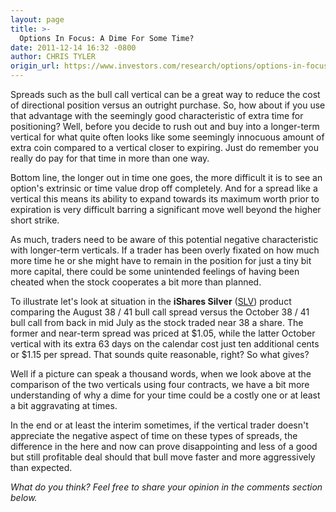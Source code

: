 ```yaml
---
layout: page
title: >-
  Options In Focus: A Dime For Some Time?
date: 2011-12-14 16:32 -0800
author: CHRIS TYLER
origin_url: https://www.investors.com/research/options/options-in-focus-a-dime-for-some-time/
---
```






Spreads such as the bull call vertical can be a great way to reduce the cost of directional position versus an outright purchase. So, how about if you use that advantage with the seemingly good characteristic of extra time for positioning? Well, before you decide to rush out and buy into a longer-term vertical for what quite often looks like some seemingly innocuous amount of extra coin compared to a vertical closer to expiring. Just do remember you really do pay for that time in more than one way.

  

Bottom line, the longer out in time one goes, the more difficult it is to see an option's extrinsic or time value drop off completely. And for a spread like a vertical this means its ability to expand towards its maximum worth prior to expiration is very difficult barring a significant move well beyond the higher short strike.

  

As much, traders need to be aware of this potential negative characteristic with longer-term verticals. If a trader has been overly fixated on how much more time he or she might have to remain in the position for just a tiny bit more capital, there could be some unintended feelings of having been cheated when the stock cooperates a bit more than planned.

  

To illustrate let's look at situation in the **iShares Silver** ([SLV](https://research.investors.com/quote.aspx?symbol=SLV)) product comparing the August 38 / 41 bull call spread versus the October 38 / 41 bull call from back in mid July as the stock traded near 38 a share. The former and near-term spread was priced at $1.05, while the latter October vertical with its extra 63 days on the calendar cost just ten additional cents or $1.15 per spread. That sounds quite reasonable, right? So what gives?

  

  

Well if a picture can speak a thousand words, when we look above at the comparison of the two verticals using four contracts, we have a bit more understanding of why a dime for your time could be a costly one or at least a bit aggravating at times. 

  

In the end or at least the interim sometimes, if the vertical trader doesn't appreciate the negative aspect of time on these types of spreads, the difference in the here and now can prove disappointing and less of a good but still profitable deal should that bull move faster and more aggressively than expected.

  

*What do you think? Feel free to share your opinion in the comments section below.*




